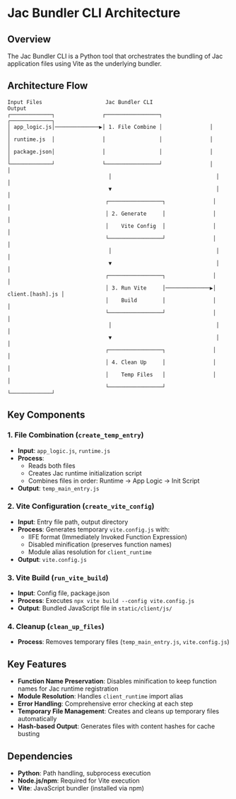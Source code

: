 # Jac Bundler CLI Architecture

## Overview
The Jac Bundler CLI is a Python tool that orchestrates the bundling of Jac application files using Vite as the underlying bundler.

## Architecture Flow

```
Input Files                    Jac Bundler CLI                    Output
┌─────────────┐               ┌─────────────────┐               ┌─────────────┐
│ app_logic.js│──────────────▶│ 1. File Combine │               │             │
│ runtime.js  │               │                 │               │             │
│ package.json│               │                 │               │             │
└─────────────┘               └─────────────────┘               │             │
                                │                                 │             │
                                ▼                                 │             │
                               ┌─────────────────┐               │             │
                               │ 2. Generate     │               │             │
                               │    Vite Config  │               │             │
                               └─────────────────┘               │             │
                                │                                 │             │
                                ▼                                 │             │
                               ┌─────────────────┐               │             │
                               │ 3. Run Vite     │──────────────▶│ client.[hash].js │
                               │    Build        │               │             │
                               └─────────────────┘               │             │
                                │                                 │             │
                                ▼                                 │             │
                               ┌─────────────────┐               │             │
                               │ 4. Clean Up     │               │             │
                               │    Temp Files   │               │             │
                               └─────────────────┘               └─────────────┘
```

## Key Components

### 1. File Combination (`create_temp_entry`)
- **Input**: `app_logic.js`, `runtime.js`
- **Process**: 
  - Reads both files
  - Creates Jac runtime initialization script
  - Combines files in order: Runtime → App Logic → Init Script
- **Output**: `temp_main_entry.js`

### 2. Vite Configuration (`create_vite_config`)
- **Input**: Entry file path, output directory
- **Process**: Generates temporary `vite.config.js` with:
  - IIFE format (Immediately Invoked Function Expression)
  - Disabled minification (preserves function names)
  - Module alias resolution for `client_runtime`
- **Output**: `vite.config.js`

### 3. Vite Build (`run_vite_build`)
- **Input**: Config file, package.json
- **Process**: Executes `npx vite build --config vite.config.js`
- **Output**: Bundled JavaScript file in `static/client/js/`

### 4. Cleanup (`clean_up_files`)
- **Process**: Removes temporary files (`temp_main_entry.js`, `vite.config.js`)

## Key Features

- **Function Name Preservation**: Disables minification to keep function names for Jac runtime registration
- **Module Resolution**: Handles `client_runtime` import alias
- **Error Handling**: Comprehensive error checking at each step
- **Temporary File Management**: Creates and cleans up temporary files automatically
- **Hash-based Output**: Generates files with content hashes for cache busting

## Dependencies

- **Python**: Path handling, subprocess execution
- **Node.js/npm**: Required for Vite execution
- **Vite**: JavaScript bundler (installed via npm)
